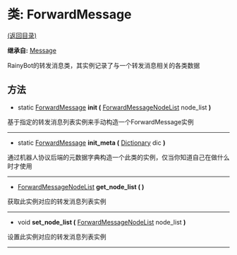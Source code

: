 # 类: ForwardMessage

[(返回目录)](./)

**继承自:** [Message](Message.md)

RainyBot的转发消息类，其实例记录了与一个转发消息相关的各类数据

## 方法

* static [ForwardMessage](ForwardMessage.md) **init (** [ForwardMessageNodeList](ForwardMessageNodeList.md) node\_list **)**

基于指定的转发消息列表实例来手动构造一个ForwardMessage实例

***

* static [ForwardMessage](ForwardMessage.md) **init\_meta (** [Dictionary](https://docs.godotengine.org/en/latest/classes/class\_dictionary.html) dic **)**

通过机器人协议后端的元数据字典构造一个此类的实例，仅当你知道自己在做什么时才使用

***

* [ForwardMessageNodeList](ForwardMessageNodeList.md) **get\_node\_list ( )**

获取此实例对应的转发消息列表实例

***

* void **set\_node\_list (** [ForwardMessageNodeList](ForwardMessageNodeList.md) node\_list **)**

设置此实例对应的转发消息列表实例

***

